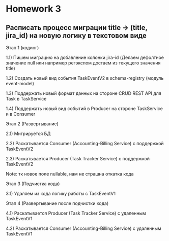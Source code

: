 # Homework 3

## Расписать процесс миграции title -> (title, jira_id) на новую логику в текстовом виде

Этап 1 (кодинг)

1.1) Пишем миграцию на добавление колонки jira-id (Делаем дефолтное значение null или например регэкспом достаем из текущего значения title)

1.2) Создать новый вид события TaskEventV2 в schema-registry (модуль event-model)

1.3) Поддержать новый формат данных на стороне CRUD REST API для Task в TaskService 

1.4) Поддержать новый вид событий в Producer на стороне TaskService и в Consumer



Этап 2 (Развертывание)

2.1) Мигрируется БД

2.2) Раскатывается Consumer (Accounting-Billing Service) c поддержкой TaskEventV2

2.3) Раскатывается Producer (Task Tracker Service) c поддержкой TaskEventV2

Note: тк новое поле nullable, нам не страшна откатка кода

Этап 3 (Подчистка кода)

3.1) Удаляем из кода логику работы с TaskEventV1

Этап 4 (Развертывание после подчистки кода)

4.1) Раскатывается Producer (Task Tracker Service) c удаленным TaskEventV1

4.2) Раскатывается Consumer (Accounting-Billing Service) c удаленным TaskEventV1
